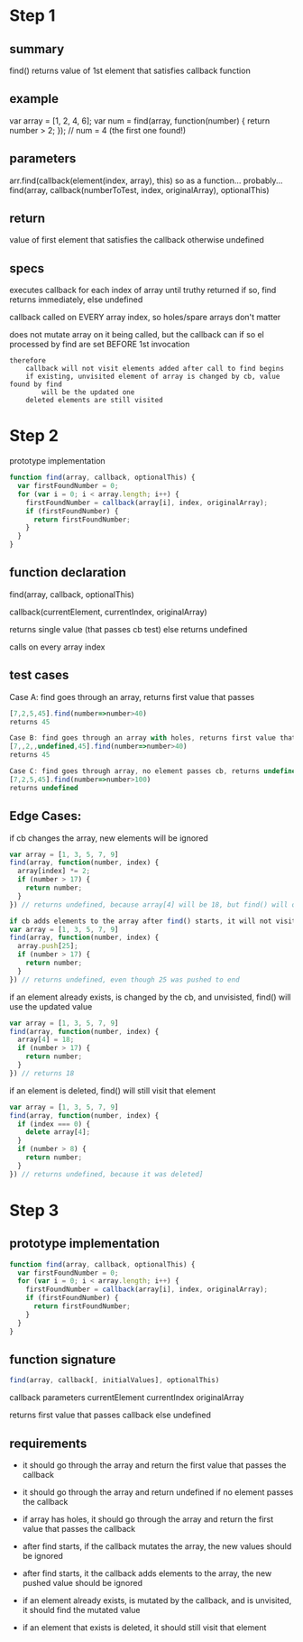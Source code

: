 # Step 1
## summary
find() returns value of 1st element that satisfies callback function

## example
var array = [1, 2, 4, 6];
var num = find(array, function(number) {
  return number > 2;
});
// num = 4 (the first one found!)

## parameters
arr.find(callback(element(index, array), this)
so as a function... probably...
find(array, callback(numberToTest, index, originalArray), optionalThis)

## return
value of first element that satisfies the callback
otherwise undefined

## specs
executes callback for each index of array until truthy returned
if so, find returns immediately, else undefined

callback called on EVERY array index, so holes/spare arrays don't matter

does not mutate array on it being called, but the callback can
	if so
		el processed by find are set BEFORE 1st invocation

	therefore
		callback will not visit elements added after call to find begins
		if existing, unvisited element of array is changed by cb, value found by find
			will be the updated one
		deleted elements are still visited

# Step 2
prototype implementation
```javascript
function find(array, callback, optionalThis) {
  var firstFoundNumber = 0;
  for (var i = 0; i < array.length; i++) {
    firstFoundNumber = callback(array[i], index, originalArray);
    if (firstFoundNumber) {
      return firstFoundNumber;
    }
  }
}
```

## function declaration
find(array, callback, optionalThis)

callback(currentElement, currentIndex, originalArray)

returns single value (that passes cb test)
else returns undefined

calls on every array index

## test cases
Case A: find goes through an array, returns first value that passes
```javascript
[7,2,5,45].find(number=>number>40)
returns 45
```
```javascript
Case B: find goes through an array with holes, returns first value that passes
[7,,2,,undefined,45].find(number=>number>40)
returns 45
```
```javascript
Case C: find goes through array, no element passes cb, returns undefined
[7,2,5,45].find(number=>number>100)
returns undefined
```

## Edge Cases:
if cb changes the array, new elements will be ignored
```javascript
var array = [1, 3, 5, 7, 9]
find(array, function(number, index) {
  array[index] *= 2;
  if (number > 17) {
    return number;
  }
}) // returns undefined, because array[4] will be 18, but find() will only test 9 and not 18
```
```javascript
if cb adds elements to the array after find() starts, it will not visit those elements
var array = [1, 3, 5, 7, 9]
find(array, function(number, index) {
  array.push[25];
  if (number > 17) {
    return number;
  }
}) // returns undefined, even though 25 was pushed to end
```
if an element already exists, is changed by the cb, and unvisisted, find() will use the updated value
```javascript
var array = [1, 3, 5, 7, 9]
find(array, function(number, index) {
  array[4] = 18;
  if (number > 17) {
    return number;
  }
}) // returns 18
```

if an element is deleted, find() will still visit that element
```javascript
var array = [1, 3, 5, 7, 9]
find(array, function(number, index) {
  if (index === 0) {
    delete array[4];
  }
  if (number > 8) {
    return number;
  }
}) // returns undefined, because it was deleted]
```

# Step 3
## prototype implementation
```javascript
function find(array, callback, optionalThis) {
  var firstFoundNumber = 0;
  for (var i = 0; i < array.length; i++) {
    firstFoundNumber = callback(array[i], index, originalArray);
    if (firstFoundNumber) {
      return firstFoundNumber;
    }
  }
}
```
## function signature
```javascript
find(array, callback[, initialValues], optionalThis)
```
callback parameters
	currentElement
	currentIndex
	originalArray

returns
	first value that passes callback else undefined

## requirements
- it should go through the array and return the first value that passes the callback
- it should go through the array and return undefined if no element passes the callback
- if array has holes, it should go through the array and return the first value that passes the callback

- after find starts, if the callback mutates the array, the new values should be ignored
- after find starts, it the callback adds elements to the array, the new pushed value should be ignored

- if an element already exists, is mutated by the callback, and is unvisited, it should find the mutated value
- if an element that exists is deleted, it should still visit that element
